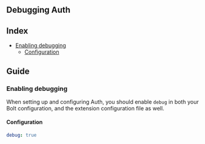Debugging Auth
-----------------

## Index

  * [Enabling debugging](#enabling-debugging)
    * [Configuration](#configuration)

## Guide

### Enabling debugging

When setting up and configuring Auth, you should enable `debug` in both your
Bolt configuration, and the extension configuration file as well. 

#### Configuration

```yaml
debug: true
```

